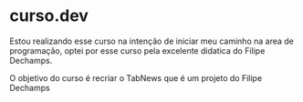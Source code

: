 # curso.dev
Estou realizando esse curso na intenção de iniciar meu caminho na area de programação, optei por esse curso pela excelente didatica do Filipe Dechamps.

O objetivo do curso é recriar o TabNews que é um projeto do Filipe Dechamps